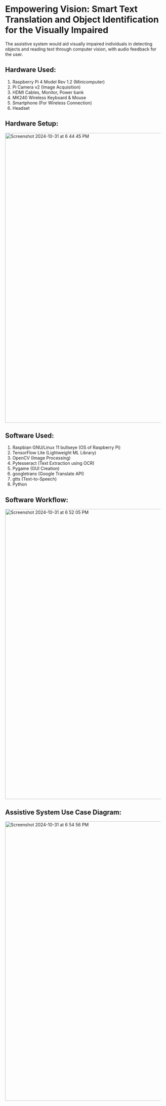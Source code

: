 # Empowering Vision: Smart Text Translation and Object Identification for the Visually Impaired
The assistive system would aid visually impaired individuals in detecting objects and reading text through computer vision, with audio feedback for the user.

## Hardware Used:
1. Raspberry Pi 4 Model Rev 1.2 (Minicomputer)
2. Pi Camera v2 (Image Acquisition)
3. HDMI Cables, Monitor, Power bank
4. MK240 Wireless Keyboard & Mouse
5. Smartphone (For Wireless Connection)
6. Headset

## Hardware Setup:
<img width="938" alt="Screenshot 2024-10-31 at 6 44 45 PM" src="https://github.com/user-attachments/assets/14da0792-1759-4dcd-ade0-73b03db22cf0">

## Software Used:
1. Raspbian GNU/Linux 11 bullseye (OS of Raspberry Pi)
2. TensorFlow Lite (Lightweight ML Library)
3. OpenCV (Image Processing)
4. Pytesseract (Text Extraction using OCR)
5. Pygame (GUI Creation)
6. googletrans (Google Translate API)
7. gtts (Text-to-Speech)
8. Python 

## Software Workflow:
<img width="939" alt="Screenshot 2024-10-31 at 6 52 05 PM" src="https://github.com/user-attachments/assets/17a4b0b3-f80f-4675-aaa5-718e75a980f1">

## Assistive System Use Case Diagram:
<img width="904" alt="Screenshot 2024-10-31 at 6 54 56 PM" src="https://github.com/user-attachments/assets/dbbf1e82-692d-4783-be42-c0179f803e5a">

